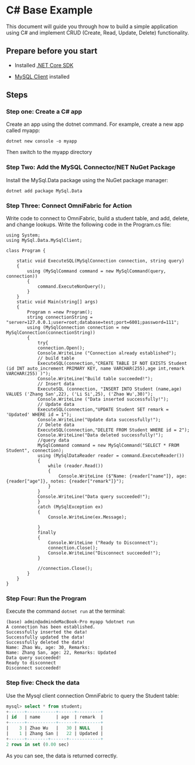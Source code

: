 # C# Base Example

This document will guide you through how to build a simple application using C# and implement CRUD (Create, Read, Update, Delete) functionality.

## Prepare before you start

- Installed [.NET Core SDK](https://dotnet.microsoft.com/zh-cn/download)

- [MySQL Client](https://dev.mysql.com/downloads/installer/) installed

## Steps

### Step one: Create a C# app

Create an app using the dotnet command. For example, create a new app called myapp:

```
dotnet new console -o myapp
```

Then switch to the myapp directory

### Step Two: Add the MySQL Connector/NET NuGet Package

Install the MySql.Data package using the NuGet package manager:

```
dotnet add package MySql.Data
```

### Step Three: Connect OmniFabric for Action

Write code to connect to OmniFabric, build a student table, and add, delete, and change lookups. Write the following code in the Program.cs file:

```
using System;
using MySql.Data.MySqlClient;

class Program {

    static void ExecuteSQL(MySqlConnection connection, string query)
    {
        using (MySqlCommand command = new MySqlCommand(query, connection))
        {
            command.ExecuteNonQuery();
        }
    }
    static void Main(string[] args)
    {
        Program n =new Program();
        string connectionString = "server=127.0.0.1;user=root;database=test;port=6001;password=111";
        using (MySqlConnection connection = new MySqlConnection(connectionString))
        {
            try{
            connection.Open();
            Console.WriteLine ("Connection already established");
            // build table
            ExecuteSQL(connection,"CREATE TABLE IF NOT EXISTS Student (id INT auto_increment PRIMARY KEY, name VARCHAR(255),age int,remark VARCHAR(255) )");
            Console.WriteLine("Build table succeeded!");
            // Insert data
            ExecuteSQL (connection, "INSERT INTO Student (name,age) VALUES ('Zhang San',22), ('Li Si',25), ('Zhao Wu',30)");
            Console.WriteLine ("Data inserted successfully!");
            // Update data
            ExecuteSQL(connection,"UPDATE Student SET remark = 'Updated' WHERE id = 1");
            Console.WriteLine("Update data successfully!");
            // Delete data
            ExecuteSQL(connection,"DELETE FROM Student WHERE id = 2");
            Console.WriteLine("Data deleted successfully!");
            //query data
            MySqlCommand command = new MySqlCommand("SELECT * FROM Student", connection);
            using (MySqlDataReader reader = command.ExecuteReader())
            {
                while (reader.Read())
                {
                    Console.WriteLine ($"Name: {reader["name"]}, age: {reader["age"]}, notes: {reader["remark"]}");
                }
            }
            Console.WriteLine("Data query succeeded!");
            }
            catch (MySqlException ex)
            {
                Console.WriteLine(ex.Message);

            }
            finally
            {
                Console.WriteLine ("Ready to Disconnect");
                connection.Close();
                Console.WriteLine("Disconnect succeeded!");
            }

            //connection.Close();
        }
    }
}
```

### Step Four: Run the Program

Execute the command `dotnet run` at the terminal:

```
(base) admin@admindeMacBook-Pro myapp %dotnet run
A connection has been established.
Successfully inserted the data!
Successfully updated the data!
Successfully deleted the data!
Name: Zhao Wu, age: 30, Remarks:
Name: Zhang San, age: 22, Remarks: Updated
Data query succeeded!
Ready to disconnect
Disconnect succeeded!
```

### Step five: Check the data

Use the Mysql client connection OmniFabric to query the Student table:

```sql
mysql> select * from student;
+------+-----------+------+---------+
| id   | name      | age  | remark  |
+------+-----------+------+---------+
|    3 | Zhao Wu   |   30 | NULL    |
|    1 | Zhang San |   22 | Updated |
+------+--------+------+------------+
2 rows in set (0.00 sec)
```

As you can see, the data is returned correctly.